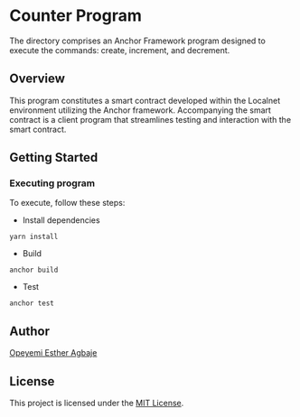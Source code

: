 # Counter Program

The directory comprises an Anchor Framework program designed to execute the commands: create, increment, and decrement.

## Overview

This program constitutes a smart contract developed within the Localnet environment utilizing the Anchor framework. Accompanying the smart contract is a client program that streamlines testing and interaction with the smart contract.

## Getting Started

### Executing program

To execute, follow these steps:

- Install dependencies

`yarn install`

- Build

`anchor build`

- Test

`anchor test`

## Author

[Opeyemi Esther Agbaje](https://github.com/esteriella)

## License

This project is licensed under the [MIT License](LICENSE).